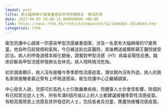 ```yaml
---
layout: post
title: 患大腦麻痺17歲男童感染甲流併發肺炎　情況危殆
date: 2023-04-03 19:40:13.000000000 +08:00
link: https://news.rthk.hk/rthk/ch/component/k2/1694863-20230403.htm
categories: rthk
---
```


衞生防護中心調查一宗感染甲型流感嚴重個案，涉及一名患有大腦麻痺的17歲男童。他自昨日起發燒和氣喘，今日被送到北區醫院，其後轉送威爾斯親王醫院接受診治。病人的呼吸道樣本經化驗後，證實對甲型流感（H1）病毒呈陽性反應。臨床診斷為甲型流感併發肺炎及休克。病人現時情況危殆。

初步調查顯示，病人沒有接種今季季節性流感疫苗，潛伏期內沒有外遊。病人的兩名家居接觸者最近曾有上呼吸道感染。衞生防護中心正繼續調查。

中心發言人說，流感可於高危人士引致嚴重疾病，而健康人士亦會受影響。除個別有已知禁忌症人士外，所有年滿6個月或以上的人士都建議接種季節性流感疫苗。有較高風險患上流感及其併發症的人士，包括長者及兒童，應盡快接種流感疫苗。
